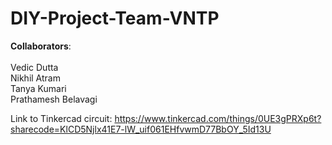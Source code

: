 # DIY-Project-Team-VNTP

**Collaborators**:\
\
Vedic Dutta\
Nikhil Atram\
Tanya Kumari\
Prathamesh Belavagi


Link to Tinkercad circuit:
https://www.tinkercad.com/things/0UE3gPRXp6t?sharecode=KlCD5Njlx41E7-lW_uif061EHfvwmD77BbOY_5Id13U
